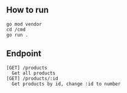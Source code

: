 ## How to run
```
go mod vendor
cd /cmd
go run .
```
## Endpoint
```
[GET] /products  
  Get all products
[GET] /products/:id
  Get products by id, change :id to number
```
